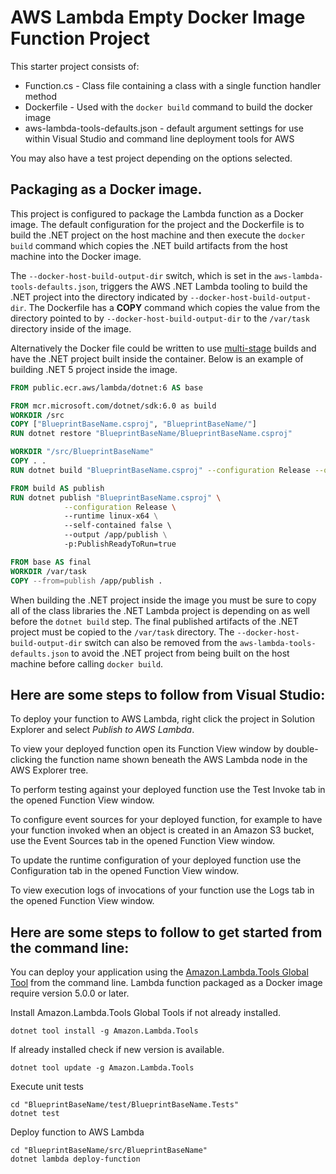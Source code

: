 # AWS Lambda Empty Docker Image Function Project

This starter project consists of:
* Function.cs - Class file containing a class with a single function handler method
* Dockerfile - Used with the `docker build` command to build the docker image
* aws-lambda-tools-defaults.json - default argument settings for use within Visual Studio and command line deployment tools for AWS

You may also have a test project depending on the options selected.

## Packaging as a Docker image.

This project is configured to package the Lambda function as a Docker image. The default configuration for the project and the Dockerfile is to build 
the .NET project on the host machine and then execute the `docker build` command which copies the .NET build artifacts from the host machine into 
the Docker image. 

The `--docker-host-build-output-dir` switch, which is set in the `aws-lambda-tools-defaults.json`, triggers the 
AWS .NET Lambda tooling to build the .NET project into the directory indicated by `--docker-host-build-output-dir`. The Dockerfile 
has a **COPY** command which copies the value from the directory pointed to by `--docker-host-build-output-dir` to the `/var/task` directory inside of the 
image.

Alternatively the Docker file could be written to use [multi-stage](https://docs.docker.com/develop/develop-images/multistage-build/) builds and 
have the .NET project built inside the container. Below is an example of building .NET 5 project inside the image.

```dockerfile
FROM public.ecr.aws/lambda/dotnet:6 AS base

FROM mcr.microsoft.com/dotnet/sdk:6.0 as build
WORKDIR /src
COPY ["BlueprintBaseName.csproj", "BlueprintBaseName/"]
RUN dotnet restore "BlueprintBaseName/BlueprintBaseName.csproj"

WORKDIR "/src/BlueprintBaseName"
COPY . .
RUN dotnet build "BlueprintBaseName.csproj" --configuration Release --output /app/build

FROM build AS publish
RUN dotnet publish "BlueprintBaseName.csproj" \
            --configuration Release \ 
            --runtime linux-x64 \
            --self-contained false \ 
            --output /app/publish \
            -p:PublishReadyToRun=true  

FROM base AS final
WORKDIR /var/task
COPY --from=publish /app/publish .
```

When building the .NET project inside the image you must be sure to copy all of the class libraries the .NET Lambda project is depending on 
as well before the `dotnet build` step. The final published artifacts of the .NET project must be copied to the `/var/task` directory. 
The `--docker-host-build-output-dir` switch can also be removed from the `aws-lambda-tools-defaults.json` to avoid the 
.NET project from being built on the host machine before calling `docker build`.



## Here are some steps to follow from Visual Studio:

To deploy your function to AWS Lambda, right click the project in Solution Explorer and select *Publish to AWS Lambda*.

To view your deployed function open its Function View window by double-clicking the function name shown beneath the AWS Lambda node in the AWS Explorer tree.

To perform testing against your deployed function use the Test Invoke tab in the opened Function View window.

To configure event sources for your deployed function, for example to have your function invoked when an object is created in an Amazon S3 bucket, use the Event Sources tab in the opened Function View window.

To update the runtime configuration of your deployed function use the Configuration tab in the opened Function View window.

To view execution logs of invocations of your function use the Logs tab in the opened Function View window.

## Here are some steps to follow to get started from the command line:

You can deploy your application using the [Amazon.Lambda.Tools Global Tool](https://github.com/aws/aws-extensions-for-dotnet-cli#aws-lambda-amazonlambdatools) from the command line. Lambda function packaged as a Docker image require version 5.0.0 or later.

Install Amazon.Lambda.Tools Global Tools if not already installed.
```
dotnet tool install -g Amazon.Lambda.Tools
```

If already installed check if new version is available.
```
dotnet tool update -g Amazon.Lambda.Tools
```

Execute unit tests
```
cd "BlueprintBaseName/test/BlueprintBaseName.Tests"
dotnet test
```

Deploy function to AWS Lambda
```
cd "BlueprintBaseName/src/BlueprintBaseName"
dotnet lambda deploy-function
```
